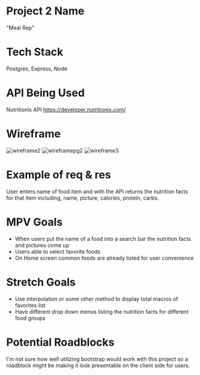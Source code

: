 # Project 2 Name
"Meal Rep"

# Tech Stack
Postgres, Express, Node

# API Being Used
Nutritionix API
https://developer.nutritionix.com/

# Wireframe 
![wireframe2](https://user-images.githubusercontent.com/92189229/141520685-8be6934b-b83e-4aac-b571-f2607328667d.png)
![wireframepg2](https://user-images.githubusercontent.com/92189229/141521121-629b7a89-e712-4149-8abb-09ad28cd4807.PNG)
![wireframe3](https://user-images.githubusercontent.com/92189229/141521271-95c188db-5c30-41c5-8b9c-ab647821cf16.PNG)


# Example of req & res
User enters name of food item and with the API returns the nutrition facts for that item including, name, picture, calories, protein, carbs.

# MPV Goals
* When users put the name of a food into a search bar the nutrition facts and pictures come up 
* Users able to select favorite foods
* On Home screen common foods are already listed for user convenience

# Stretch Goals
* Use interpolation or some other method to display total macros of favorites list 
* Have different drop down menus listing the nutrition facts for different food groups 

# Potential Roadblocks
I'm not sure how well utilizing bootstrap would work with this project so a roadblock might be making it look presentable on the client side for users.





